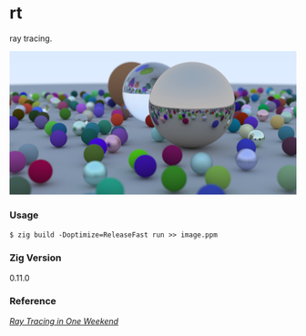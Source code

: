 # rt

ray tracing.

![preview](./assets/preview.png)

### Usage

```shell
$ zig build -Doptimize=ReleaseFast run >> image.ppm
```

### Zig Version

0.11.0

### Reference

[_Ray Tracing in One Weekend_](https://raytracing.github.io/books/RayTracingInOneWeekend.html)
